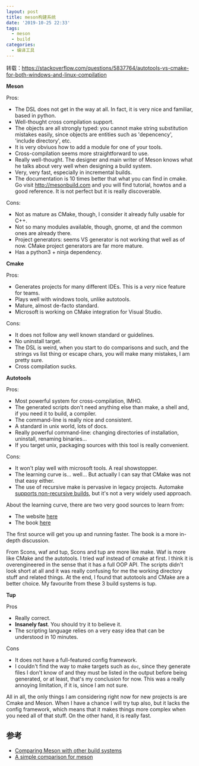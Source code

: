 ```yaml
---
layout: post
title: meson构建系统
date: '2019-10-25 22:33'
tags:
  - meson
  - build
categories:
  - 编译工具
---
```


转载：https://stackoverflow.com/questions/5837764/autotools-vs-cmake-for-both-windows-and-linux-compilation

<!--more-->

**Meson**

Pros:

- The DSL does not get in the way at all. In fact, it is very nice and familiar, based in python.
- Well-thought cross compilation support.
- The objects are all strongly typed: you cannot make string  substitution mistakes easily, since objects are entities such as  'depencency', 'include directory', etc.
- It is very obviuos how to add a module for one of your tools.
- Cross-compilation seems more straightforward to use.
- Really well-thought. The designer and main writer of Meson knows what  he talks about very well when designing a build system.
- Very, very fast, especially in incremental builds.
- The documentation is 10 times better that what you can find in cmake. Go visit <http://mesonbuild.com> and you will find tutorial, howtos and a good reference. It is not perfect but it is really discoverable.

Cons:

- Not as mature as CMake, though, I consider it already fully usable for C++.
- Not so many modules available, though, gnome, qt and the common ones are already there.
- Project generators: seems VS generator is not working that well as of now. CMake project generators are far more mature.
- Has a python3 + ninja dependency.

**Cmake**

Pros:

- Generates projects for many different IDEs. This is a *very* nice feature for teams.
- Plays well with windows tools, unlike autotools.
- Mature, almost de-facto standard.
- Microsoft is working on CMake integration for Visual Studio.

Cons:

- It does not follow any well known standard or guidelines.
- No uninstall target.
- The DSL is weird, when you start to do comparisons and such, and the  strings vs list thing or escape chars, you will make many mistakes, I  am pretty sure.
- Cross compilation sucks.

**Autotools**

Pros:

- Most powerful system for cross-compilation, IMHO.
- The generated scripts don't need anything else than make, a shell and, if you need it to build, a compiler.
- The command-line is really nice and consistent.
- A standard in unix world, lots of docs.
- Really powerful command-line: changing directories of installation, uninstall, renaming binaries...
- If you target unix, packaging sources with this tool is really convenient.

Cons:

- It won't play well with microsoft tools. A real showstopper.
- The learning curve is... well... But actually I can say that CMake was not that easy either.
- The use of recursive make is pervasive in legacy projects. Automake [supports non-recursive builds](https://autotools.io/automake/nonrecursive.html), but it's not a very widely used approach.

About the learning curve, there are two very good sources to learn from:

- The website [here](https://www.flameeyes.eu/autotools-mythbuster/)
- The book [here](http://www.nostarch.com/autotools.htm)

The first source will get you up and running faster. The book is a more in-depth discussion.

From Scons, waf and tup, Scons and tup are more like make. Waf is  more like CMake and the autotools. I tried waf instead of cmake at  first. I think it is overengineered in the sense that it has a full OOP  API. The scripts didn't look short at all and it was really confusing  for me the working directory stuff and related things. At the end, I  found that autotools and CMake are a better choice. My favourite from  these 3 build systems is tup.

**Tup**

Pros

- Really correct.
- **Insanely fast**. You should try it to believe it.
- The scripting language relies on a very easy idea that can be understood in 10 minutes.

Cons

- It does not have a full-featured config framework.
- I couldn't find the way to make targets such as `doc`,  since  they generate files I don't know of and they must be listed in the  output before being generated, or at least, that's my conclusion for  now. This was a really annoying limitation, if it is, since I am not  sure.

All in all, the only things I am considering right now for new  projects is are Cmake and Meson. When I have a chance I will try tup  also, but it lacks the config framework, which means that it makes  things more complex when you need all of that stuff. On the other hand,  it is really fast.

## 参考

- [Comparing Meson with other build systems](https://mesonbuild.com/Comparisons.html)
- [A simple comparison for meson](https://mesonbuild.com/Simple-comparison.html)
